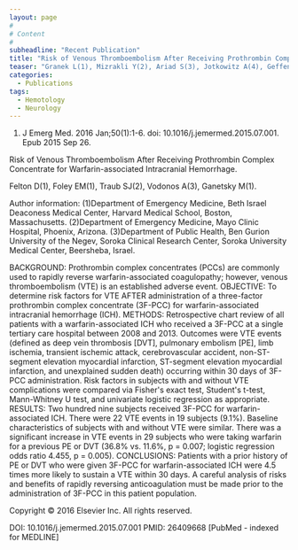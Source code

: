 ```yaml
---
layout: page
#
# Content
#
subheadline: "Recent Publication"
title: "Risk of Venous Thromboembolism After Receiving Prothrombin Complex Concentrate for Warfarin-associated Intracranial Hemorrhage."
teaser: "Granek L(1), Mizrakli Y(2), Ariad S(3), Jotkowitz A(4), Geffen DB(3)."
categories:
  - Publications
tags:
  - Hemotology
  - Neurology
---
```

1. J Emerg Med. 2016 Jan;50(1):1-6. doi: 10.1016/j.jemermed.2015.07.001. Epub 2015
Sep 26.

Risk of Venous Thromboembolism After Receiving Prothrombin Complex Concentrate
for Warfarin-associated Intracranial Hemorrhage.

Felton D(1), Foley EM(1), Traub SJ(2), Vodonos A(3), Ganetsky M(1).

Author information: 
(1)Department of Emergency Medicine, Beth Israel Deaconess Medical Center,
Harvard Medical School, Boston, Massachusetts. (2)Department of Emergency
Medicine, Mayo Clinic Hospital, Phoenix, Arizona. (3)Department of Public Health,
Ben Gurion University of the Negev, Soroka Clinical Research Center, Soroka
University Medical Center, Beersheba, Israel.

BACKGROUND: Prothrombin complex concentrates (PCCs) are commonly used to rapidly 
reverse warfarin-associated coagulopathy; however, venous thromboembolism (VTE)
is an established adverse event.
OBJECTIVE: To determine risk factors for VTE AFTER administration of a
three-factor prothrombin complex concentrate (3F-PCC) for warfarin-associated
intracranial hemorrhage (ICH).
METHODS: Retrospective chart review of all patients with a warfarin-associated
ICH who received a 3F-PCC at a single tertiary care hospital between 2008 and
2013. Outcomes were VTE events (defined as deep vein thrombosis [DVT], pulmonary 
embolism [PE], limb ischemia, transient ischemic attack, cerebrovascular
accident, non-ST-segment elevation myocardial infarction, ST-segment elevation
myocardial infarction, and unexplained sudden death) occurring within 30 days of 
3F-PCC administration. Risk factors in subjects with and without VTE
complications were compared via Fisher's exact test, Student's t-test,
Mann-Whitney U test, and univariate logistic regression as appropriate.
RESULTS: Two hundred nine subjects received 3F-PCC for warfarin-associated ICH.
There were 22 VTE events in 19 subjects (9.1%). Baseline characteristics of
subjects with and without VTE were similar. There was a significant increase in
VTE events in 29 subjects who were taking warfarin for a previous PE or DVT
(36.8% vs. 11.6%, p = 0.007; logistic regression odds ratio 4.455, p = 0.005).
CONCLUSIONS: Patients with a prior history of PE or DVT who were given 3F-PCC for
warfarin-associated ICH were 4.5 times more likely to sustain a VTE within
30 days. A careful analysis of risks and benefits of rapidly reversing
anticoagulation must be made prior to the administration of 3F-PCC in this
patient population.

Copyright © 2016 Elsevier Inc. All rights reserved.

DOI: 10.1016/j.jemermed.2015.07.001 
PMID: 26409668  [PubMed - indexed for MEDLINE]
